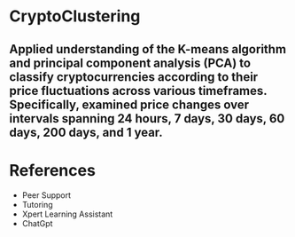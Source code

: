 # CryptoClustering

 ## Applied understanding of the K-means algorithm and principal component analysis (PCA) to classify cryptocurrencies according to their price fluctuations across various timeframes. Specifically, examined price changes over intervals spanning 24 hours, 7 days, 30 days, 60 days, 200 days, and 1 year.


# References
- Peer Support 
- Tutoring 
- Xpert Learning Assistant 
- ChatGpt
